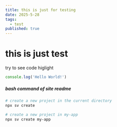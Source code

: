 ```yaml
---
title: this is just for testing
date: 2025-5-28
tags:
  - test
published: true
---
```


# this is just test

try to see code higlight
```js
console.log('Hello World!')
```


##### bash command of site readme
```bash
# create a new project in the current directory
npx sv create

# create a new project in my-app
npx sv create my-app
```
